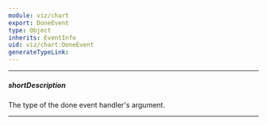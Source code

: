 ```yaml
---
module: viz/chart
export: DoneEvent
type: Object
inherits: EventInfo
uid: viz/chart:DoneEvent
generateTypeLink: 
---
```

---
##### shortDescription
The type of the done event handler's argument.

---
<!-- Description goes here -->